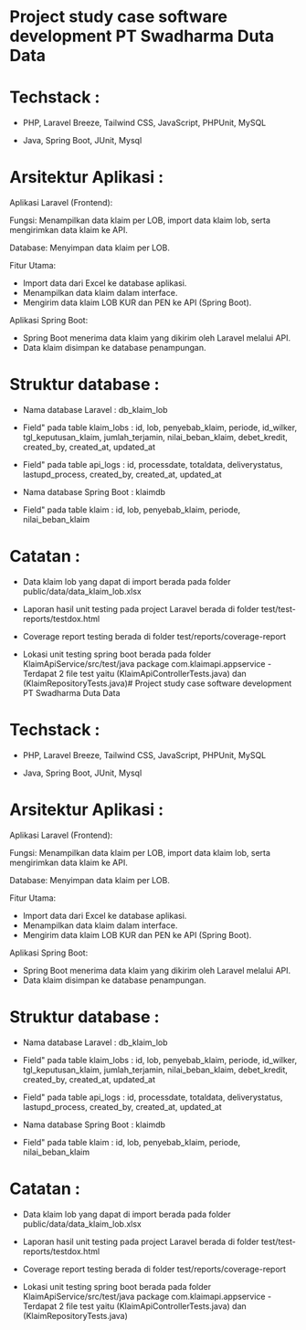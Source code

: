 # Project study case software development PT Swadharma Duta Data 

# Techstack :

- PHP, Laravel Breeze, Tailwind CSS, JavaScript, PHPUnit, MySQL

- Java, Spring Boot, JUnit, Mysql

# Arsitektur Aplikasi :

Aplikasi Laravel (Frontend):

Fungsi: Menampilkan data klaim per LOB, import data klaim lob, serta mengirimkan data klaim ke API.

Database: Menyimpan data klaim per LOB.

Fitur Utama:

- Import data dari Excel ke database aplikasi.
- Menampilkan data klaim dalam interface.
- Mengirim data klaim LOB KUR dan PEN ke API (Spring Boot).

Aplikasi Spring Boot:

- Spring Boot menerima data klaim yang dikirim oleh Laravel melalui API.
- Data klaim disimpan ke database penampungan.

# Struktur database :

- Nama database Laravel : db_klaim_lob 

- Field" pada table klaim_lobs : 
id, lob, penyebab_klaim, periode, id_wilker, tgl_keputusan_klaim, jumlah_terjamin, nilai_beban_klaim, debet_kredit, created_by, created_at, updated_at

- Field" pada table api_logs :
id, processdate, totaldata, deliverystatus, lastupd_process, created_by, created_at, updated_at

- Nama database Spring Boot : klaimdb 

- Field" pada table klaim : 
id, lob, penyebab_klaim, periode, nilai_beban_klaim

# Catatan :

- Data klaim lob yang dapat di import berada pada folder public/data/data_klaim_lob.xlsx

- Laporan hasil unit testing pada project Laravel berada di folder test/test-reports/testdox.html

- Coverage report testing berada di folder test/reports/coverage-report

- Lokasi unit testing spring boot berada pada folder KlaimApiService/src/test/java package com.klaimapi.appservice - Terdapat 2 file test yaitu (KlaimApiControllerTests.java) dan (KlaimRepositoryTests.java)# Project study case software development PT Swadharma Duta Data 

# Techstack :

- PHP, Laravel Breeze, Tailwind CSS, JavaScript, PHPUnit, MySQL

- Java, Spring Boot, JUnit, Mysql

# Arsitektur Aplikasi :

Aplikasi Laravel (Frontend):

Fungsi: Menampilkan data klaim per LOB, import data klaim lob, serta mengirimkan data klaim ke API.

Database: Menyimpan data klaim per LOB.

Fitur Utama:

- Import data dari Excel ke database aplikasi.
- Menampilkan data klaim dalam interface.
- Mengirim data klaim LOB KUR dan PEN ke API (Spring Boot).

Aplikasi Spring Boot:

- Spring Boot menerima data klaim yang dikirim oleh Laravel melalui API.
- Data klaim disimpan ke database penampungan.

# Struktur database :

- Nama database Laravel : db_klaim_lob 

- Field" pada table klaim_lobs : 
id, lob, penyebab_klaim, periode, id_wilker, tgl_keputusan_klaim, jumlah_terjamin, nilai_beban_klaim, debet_kredit, created_by, created_at, updated_at

- Field" pada table api_logs :
id, processdate, totaldata, deliverystatus, lastupd_process, created_by, created_at, updated_at

- Nama database Spring Boot : klaimdb 

- Field" pada table klaim : 
id, lob, penyebab_klaim, periode, nilai_beban_klaim

# Catatan :

- Data klaim lob yang dapat di import berada pada folder public/data/data_klaim_lob.xlsx

- Laporan hasil unit testing pada project Laravel berada di folder test/test-reports/testdox.html

- Coverage report testing berada di folder test/reports/coverage-report

- Lokasi unit testing spring boot berada pada folder KlaimApiService/src/test/java package com.klaimapi.appservice - Terdapat 2 file test yaitu (KlaimApiControllerTests.java) dan (KlaimRepositoryTests.java)
